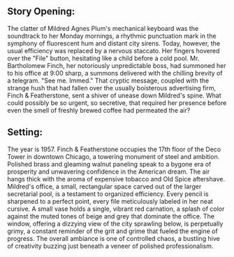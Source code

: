 ## Story Opening:

The clatter of Mildred Agnes Plum's mechanical keyboard was the soundtrack to her Monday mornings, a rhythmic punctuation mark in the symphony of fluorescent hum and distant city sirens. Today, however, the usual efficiency was replaced by a nervous staccato. Her fingers hovered over the "File" button, hesitating like a child before a cold pool. Mr. Bartholomew Finch, her notoriously unpredictable boss, had summoned her to his office at 9:00 sharp, a summons delivered with the chilling brevity of a telegram. "See me. Immed." That cryptic message, coupled with the strange hush that had fallen over the usually boisterous advertising firm, Finch & Featherstone, sent a shiver of unease down Mildred's spine. What could possibly be so urgent, so secretive, that required her presence before even the smell of freshly brewed coffee had permeated the air?

## Setting:

The year is 1957. Finch & Featherstone occupies the 17th floor of the Deco Tower in downtown Chicago, a towering monument of steel and ambition. Polished brass and gleaming walnut paneling speak to a bygone era of prosperity and unwavering confidence in the American dream. The air hangs thick with the aroma of expensive tobacco and Old Spice aftershave. Mildred's office, a small, rectangular space carved out of the larger secretarial pool, is a testament to organized efficiency. Every pencil is sharpened to a perfect point, every file meticulously labeled in her neat cursive. A small vase holds a single, vibrant red carnation, a splash of color against the muted tones of beige and grey that dominate the office. The window, offering a dizzying view of the city sprawling below, is perpetually grimy, a constant reminder of the grit and grime that fueled the engine of progress. The overall ambiance is one of controlled chaos, a bustling hive of creativity buzzing just beneath a veneer of polished professionalism.
